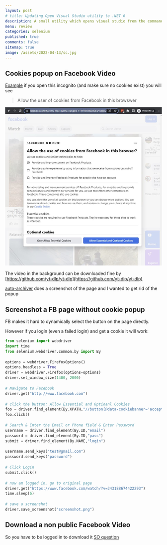 ```yaml
---
layout: post
# title: Updating Open Visual Studio utility to .NET 6 
description: A small utility which opens visual studio from the command shell looking for a `.sln` file in the current directory. Updating to .NET6
menu: review
categories: selenium
published: true 
comments: false     
sitemap: true
image: /assets/2022-04-13/sc.jpg
---
```

<!-- [![alt text](/assets/2022-03-09/vsc.jpg "desktop"){:width="500px"}](/assets/2022-03-09/vsc.jpg) -->
<!-- [![alt text](/assets/2022-03-10/down.jpg "desktop")](/assets/2022-03-10/down.jpg) -->

## Cookies popup on Facebook Video

[Example](https://www.facebook.com/Karenni-Free-Burma-Rangers-111193108038684/videos/343188674422293/)
if you open this incognito (and make sure no cookies exist) you will see

> Allow the user of cookies from Facebook in this browswer

[![alt text](/assets/2022-04-20/cook.jpg "desktop")](/assets/2022-04-20/cook.jpg)

The video in the background can be downloaded fine by [https://github.com/yt-dlp/yt-dlp](https://github.com/yt-dlp/yt-dlp)

[auto-archiver]() does a screenshot of the page and I wanted to get rid of the popup

## Screenshot a FB page without cookie popup 

FB makes it hard to dynamically select the button on the page directly.  

However if you login (even a failed login) and get a cookie it will work:

```py
from selenium import webdriver
import time
from selenium.webdriver.common.by import By

options = webdriver.FirefoxOptions()
options.headless = True
driver = webdriver.Firefox(options=options)
driver.set_window_size(1400, 2000)

# Navigate to Facebook
driver.get("http://www.facebook.com")

# click the button: Allow Essential and Optioanl Cookies
foo = driver.find_element(By.XPATH,"//button[@data-cookiebanner='accept_only_essential_button']")
foo.click()

# Search & Enter the Email or Phone field & Enter Password
username = driver.find_element(By.ID,"email")
password = driver.find_element(By.ID,"pass")
submit = driver.find_element(By.NAME,"login")

username.send_keys("test@gmail.com")
password.send_keys("password")

# Click Login
submit.click()

# now am logged in, go to original page
driver.get("https://www.facebook.com/watch/?v=343188674422293")
time.sleep(6)

# save a screenshot
driver.save_screenshot("screenshot.png")
```



## Download a non public Facebook Video

So you have to be logged in to download it [SO question](https://webapps.stackexchange.com/questions/58690/how-can-i-download-non-public-facebook-video/92332)
